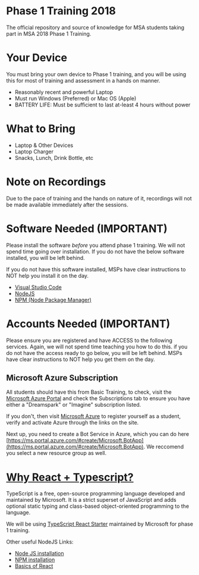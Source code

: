# Phase 1 Training 2018
The official repository and source of knowledge for MSA students taking part in MSA 2018 Phase 1 Training. 

# Your Device

You must bring your own device to Phase 1 training, and you will be using this for most of training and assessment in a hands on manner. 

* Reasonably recent and powerful Laptop
* Must run Windows (Preferred) or Mac OS (Apple)
* BATTERY LIFE: Must be sufficient to last at-least 4 hours without power

# What to Bring

* Laptop & Other Devices
* Laptop Charger
* Snacks, Lunch, Drink Bottle, etc

# Note on Recordings

Due to the pace of training and the hands on nature of it,  recordings will not be made available immediately after the sessions.

# Software Needed (IMPORTANT)

Please install the software *before* you attend phase 1 training. We will not spend time going over installation. If you do not have the below software installed, you will be left behind. 

If you do not have this software installed, MSPs have clear instructions to NOT help you install it on the day.

* [Visual Studio Code](https://code.visualstudio.com/download)
* [NodeJS](https://nodejs.org/en/download/)
* [NPM (Node Package Manager)](https://www.npmjs.com/get-npm)

# Accounts Needed (IMPORTANT)

Please ensure you are registered and have ACCESS to the following services. Again, we will not spend time teaching you how to do this. if you do not have the access ready to go below, you will be left behind. MSPs have clear instructions to NOT help you get them on the day.

## Microsoft Azure Subscription

All students should have this from Basic Training, to check, visit the [Microsoft Azure Portal](http://portal.azure.com) and check the Subscriptions tab to ensure you have either a "Dreamspark" or "Imagine" subscription listed.

If you don't, then visit [Microsoft Azure](https://azure.microsoft.com/en-us/free/students/) to register yourself as a student, verify and activate Azure through the links on the site.

Next up, you need to create a Bot Service in Azure, which you can do here [https://ms.portal.azure.com/#create/Microsoft.BotApp](https://ms.portal.azure.com/#create/Microsoft.BotApp). We reccomend you select a new resource group as well.

# [Why React + Typescript?](https://blog.logrocket.com/how-why-a-guide-to-using-typescript-with-react-fffb76c61614)

TypeScript is a free, open-source programming language developed and maintained by Microsoft. It is a strict superset of JavaScript and adds optional static typing and class-based object-oriented programming to the language.

We will be using [TypeScript React Starter](https://github.com/Microsoft/TypeScript-React-Starter) maintained by Microsoft for phase 1 training. 

Other useful NodeJS Links:

* [Node JS installation](https://nodejs.org/en/)
* [NPM installation](https://www.npmjs.com/)
* [Basics of React](https://reactjs.org/docs/hello-world.html)